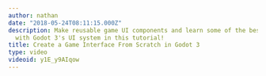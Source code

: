 ```yaml
---
author: nathan
date: "2018-05-24T08:11:15.000Z"
description: Make reusable game UI components and learn some of the best practices
  with Godot 3's UI system in this tutorial!
title: Create a Game Interface From Scratch in Godot 3
type: video
videoid: y1E_y9AIqow
---
```

